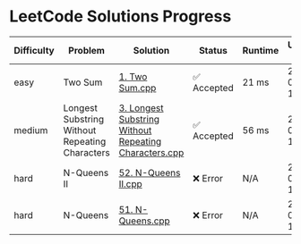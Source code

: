 # LeetCode Solutions Progress

| Difficulty | Problem | Solution | Status | Runtime | Updated At |
|------------|---------|----------|--------|---------|------------|
| easy | Two Sum | [1. Two Sum.cpp](easy/1.%20Two%20Sum.cpp) | ✅ Accepted | 21 ms | 2025-04-20 14:59 |
| medium | Longest Substring Without Repeating Characters | [3. Longest Substring Without Repeating Characters.cpp](medium/3.%20Longest%20Substring%20Without%20Repeating%20Characters.cpp) | ✅ Accepted | 56 ms | 2025-04-20 14:59 |
| hard | N-Queens II | [52. N-Queens II.cpp](hard/52.%20N-Queens%20II.cpp) | ❌ Error | N/A | 2025-04-20 14:59 |
| hard | N-Queens | [51. N-Queens.cpp](hard/51.%20N-Queens.cpp) | ❌ Error | N/A | 2025-04-20 14:59 |
